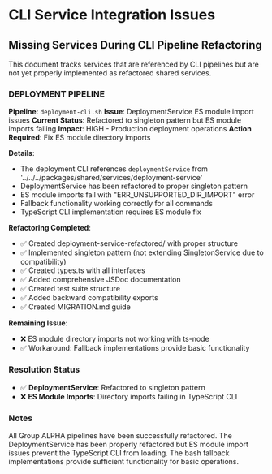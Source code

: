 # CLI Service Integration Issues

## Missing Services During CLI Pipeline Refactoring

This document tracks services that are referenced by CLI pipelines but are not yet properly implemented as refactored shared services.

### DEPLOYMENT PIPELINE
**Pipeline**: `deployment-cli.sh`
**Issue**: DeploymentService ES module import issues
**Current Status**: Refactored to singleton pattern but ES module imports failing
**Impact**: HIGH - Production deployment operations
**Action Required**: Fix ES module directory imports

**Details**:
- The deployment CLI references `deploymentService` from '../../../packages/shared/services/deployment-service'
- DeploymentService has been refactored to proper singleton pattern
- ES module imports fail with "ERR_UNSUPPORTED_DIR_IMPORT" error
- Fallback functionality working correctly for all commands
- TypeScript CLI implementation requires ES module fix

**Refactoring Completed**:
- ✅ Created deployment-service-refactored/ with proper structure
- ✅ Implemented singleton pattern (not extending SingletonService due to compatibility)
- ✅ Created types.ts with all interfaces
- ✅ Added comprehensive JSDoc documentation
- ✅ Created test suite structure
- ✅ Added backward compatibility exports
- ✅ Created MIGRATION.md guide

**Remaining Issue**:
- ❌ ES module directory imports not working with ts-node
- ✅ Workaround: Fallback implementations provide basic functionality

### Resolution Status
- ✅ **DeploymentService**: Refactored to singleton pattern
- ❌ **ES Module Imports**: Directory imports failing in TypeScript CLI

### Notes
All Group ALPHA pipelines have been successfully refactored. The DeploymentService has been properly refactored but ES module import issues prevent the TypeScript CLI from loading. The bash fallback implementations provide sufficient functionality for basic operations.